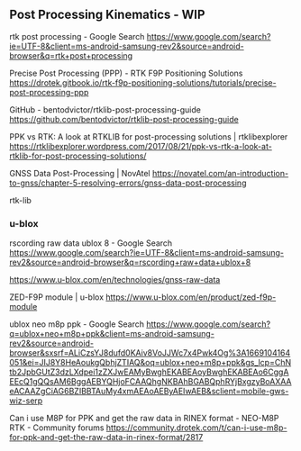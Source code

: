 ## Post Processing Kinematics - WIP

 rtk post processing - Google Search
 https://www.google.com/search?ie=UTF-8&client=ms-android-samsung-rev2&source=android-browser&q=rtk+post+processing

 Precise Post Processing (PPP) - RTK F9P Positioning Solutions
 https://drotek.gitbook.io/rtk-f9p-positioning-solutions/tutorials/precise-post-processing-ppp

 GitHub - bentodvictor/rtklib-post-processing-guide
 https://github.com/bentodvictor/rtklib-post-processing-guide

 PPK vs RTK: A look at RTKLIB for post-processing solutions | rtklibexplorer
 https://rtklibexplorer.wordpress.com/2017/08/21/ppk-vs-rtk-a-look-at-rtklib-for-post-processing-solutions/

 GNSS Data Post-Processing | NovAtel
 https://novatel.com/an-introduction-to-gnss/chapter-5-resolving-errors/gnss-data-post-processing

rtk-lib



### u-blox

 rscording raw data ublox 8 - Google Search
 https://www.google.com/search?ie=UTF-8&client=ms-android-samsung-rev2&source=android-browser&q=rscording+raw+data+ublox+8

https://www.u-blox.com/en/technologies/gnss-raw-data

 ZED-F9P module | u-blox
 https://www.u-blox.com/en/product/zed-f9p-module

 ublox neo m8p ppk - Google Search
 https://www.google.com/search?q=ublox+neo+m8p+ppk&client=ms-android-samsung-rev2&source=android-browser&sxsrf=ALiCzsYJ8dufd0KAiv8VoJJWc7x4Pwk4Og%3A1669104164051&ei=JIJ8Y8HeAoukgQbhjZTIAQ&oq=ublox+neo+m8p+ppk&gs_lcp=ChNtb2JpbGUtZ3dzLXdpei1zZXJwEAMyBwghEKABEAoyBwghEKABEAo6CggAEEcQ1gQQsAM6BggAEBYQHjoFCAAQhgNKBAhBGABQphRYjBxgzyBoAXAAeACAAZgCiAG6BZIBBTAuMy4xmAEAoAEByAEIwAEB&sclient=mobile-gws-wiz-serp

 Can i use M8P for PPK and get the raw data in RINEX format - NEO-M8P RTK - Community forums
 https://community.drotek.com/t/can-i-use-m8p-for-ppk-and-get-the-raw-data-in-rinex-format/2817
